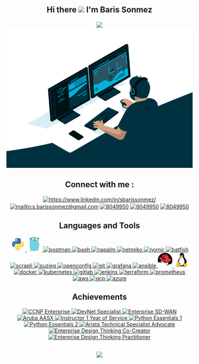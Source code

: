<h2 align="center">
Hi there 
 <img src="https://media.giphy.com/media/hvRJCLFzcasrR4ia7z/giphy.gif" width="28">
 I'm Baris Sonmez</h1>
</h1>

<div align="center">
<img align="center" src="https://komarev.com/ghpvc/?username=sbarissonmez&style=flat&label=Profile+Views"> 
<br>
<img src="https://github.com/sbarissonmez/sbarissonmez/raw/main/developer.gif" width="500">
</div>

<h2 align="center">Connect with me :</h2>
<div align="center">
 <a href="https://www.linkedin.com/in/sbarissonmez/" target="blank"> <img align="center" src="https://raw.githubusercontent.com/rahuldkjain/github-profile-readme-generator/master/src/images/icons/Social/linked-in-alt.svg" alt="https://www.linkedin.com/in/sbarissonmez/" height="30" width="40" /></a>
 <a href="mailto:s.barissonmez@gmail.com" target="blank"><img align="center" src="https://cdn.worldvectorlogo.com/logos/official-gmail-icon-2020-.svg" alt="mailto:s.barissonmez@gmail.com" height="30" width="40" /></a>
 <a href="https://stackoverflow.com/users/18600126" target="blank"><img align="center" src="https://raw.githubusercontent.com/rahuldkjain/github-profile-readme-generator/master/src/images/icons/Social/stack-overflow.svg" alt="8049950" height="30" width="40" /></a>
 <a href="https://dev.to/sbarissonmez" target="blank"><img align="center" src="https://d2fltix0v2e0sb.cloudfront.net/dev-black.png" alt="8049950" height="40" width="40" /></a>
 <a href="https://medium.com/@sbarissonmez" target="blank"><img align="center" src="https://cdn4.iconfinder.com/data/icons/social-media-2210/24/Medium-1024.png" alt="8049950" height="40" width="40" /></a>
</div>

<h2 align="center">Languages and Tools</h2>
<div align="center">
<a href="https://www.python.org" target="_blank" rel="noreferrer">
 <img src="https://raw.githubusercontent.com/devicons/devicon/master/icons/python/python-original.svg" alt="python" width="40" height="40" style="max-width:100%;"/> 
 </a>
<a href="https://golang.org" target="_blank" rel="noreferrer">
 <img src="https://raw.githubusercontent.com/devicons/devicon/master/icons/go/go-original.svg" alt="go" width="40" height="40" style="max-width:100%;"/> 
 </a>
<a href="https://postman.com" rel="nofollow">
 <img src="https://camo.githubusercontent.com/93b32389bf746009ca2370de7fe06c3b5146f4c99d99df65994f9ced0ba41685/68747470733a2f2f7777772e766563746f726c6f676f2e7a6f6e652f6c6f676f732f676574706f73746d616e2f676574706f73746d616e2d69636f6e2e737667" alt="postman" width="40" height="40" style="max-width:100%;"/> 
 </a>
<a href="https://www.gnu.org/software/bash/" target="_blank" rel="noreferrer">
 <img src="https://e7.pngegg.com/pngimages/48/567/png-clipart-bash-shell-script-command-line-interface-z-shell-shell-rectangle-logo-thumbnail.png" alt="bash" width="40" height="40" style="max-width:100%;"/> 
 </a>
<a href="https://napalm.readthedocs.io" rel="nofollow"> 
  <img src="https://avatars.githubusercontent.com/u/16415577?s=280&v=4" alt="napalm" width="40" height="40" style="max-width:100%;"/> 
 </a>
<a href="https://ktbyers.github.io/netmiko/docs/netmiko/index.html" rel="nofollow"> 
  <img src="https://user-images.githubusercontent.com/13288840/177058960-1d8e6e4a-66b6-4554-a022-53951e309213.png" alt="netmiko" width="40" height="40" style="max-width:100%;"/> 
 </a>
<a href="https://nornir.readthedocs.io" rel="nofollow">
  <img src="https://nornir.readthedocs.io/en/latest/_images/nornir_logo_02.jpg" alt="nornir" width="40" height="40" style="max-width:100%;"/> 
 </a>
<a href="https://www.batfish.org/" rel="nofollow"> 
  <img src="https://www.batfish.org/assets/favicon/favicon.ico" alt="batfish" width="40" height="40" style="max-width:100%;"/> 
 </a>
<a href="https://carlmontanari.github.io/scrapli/" rel="nofollow"> 
  <img src="https://www.packetcoders.io/content/images/2021/07/scrapli.svg" alt="scrapli" width="40" height="40" style="max-width:100%;"/> 
 </a>
<a href="https://suzieq.readthedocs.io" rel="nofollow"> 
  <img src="https://repository-images.githubusercontent.com/232338630/806d3a80-fa93-11ea-88b8-8d5e4cb02a6a" alt="suzieq" width="40" height="40" style="max-width:100%;"/> 
 </a>
<a href="https://www.openconfig.net/" rel="nofollow"> 
  <img src="https://www.openconfig.net/img/oc-logo-accent.svg" alt="openconfig" width="40" height="40" style="max-width:100%;"/> 
 </a>
<a href="https://git-scm.com/" target="_blank" rel="noreferrer">
  <img src="https://www.vectorlogo.zone/logos/git-scm/git-scm-icon.svg" alt="git" width="40" height="40" style="max-width:100%;"/> 
 </a>
<a href="https://grafana.com" target="_blank" rel="noreferrer">
  <img src="https://www.vectorlogo.zone/logos/grafana/grafana-icon.svg" alt="grafana" width="40" height="40" style="max-width:100%;"/> 
 </a>
<a href="https://www.ansible.com/" rel="nofollow"> 
  <img src="https://user-images.githubusercontent.com/13288840/177060536-190fedef-39fe-4b99-9aed-188ca4471bac.png" alt="ansible" width="40" height="40" style="max-width:100%;"/> 
 </a>
<a href="https://www.redhat.com/en/technologies/linux-platforms/enterprise-linux" rel="nofollow">
  <img src="https://raw.githubusercontent.com/devicons/devicon/master/icons/redhat/redhat-original.svg" alt="redhat" width="40" height="40" style="max-width:100%;"> 
 </a>
<a href="https://www.linux.org/" target="_blank" rel="noreferrer">
  <img src="https://raw.githubusercontent.com/devicons/devicon/master/icons/linux/linux-original.svg" alt="linux" width="40" height="40" style="max-width:100%;"/> 
 </a>
<a href="https://www.docker.com/" target="_blank" rel="noreferrer">
  <img src="https://www.docker.com/wp-content/uploads/2022/03/vertical-logo-monochromatic.png" alt="docker" width="40" height="40" style="max-width:100%;"/> 
 </a>
<a href="https://kubernetes.io/" target="_blank" rel="noreferrer">
  <img src="https://user-images.githubusercontent.com/13288840/177059841-71acd10f-0098-47ab-b950-eb730de8255f.png" alt="kubernetes" width="40" height="40" style="max-width:100%;"/> 
 </a>
<a href="https://about.gitlab.com/" rel="nofollow"> 
  <img src="https://cdn.worldvectorlogo.com/logos/gitlab.svg" alt="gitlab" width="40" height="40" style="max-width:100%;"/> 
</a>
<a href="https://www.jenkins.io" target="_blank" rel="noreferrer noopener">
  <img src="https://www.vectorlogo.zone/logos/jenkins/jenkins-icon.svg" alt="jenkins" width="40" height="40" style="max-width:100%;"/> 
 </a>
<a href="https://www.terraform.io/" target="_blank" rel="noreferrer noopener">
  <img src="https://user-images.githubusercontent.com/13288840/177059919-11874bd2-5a22-45f4-821b-999d11a4892b.png" alt="terraform" width="40" height="40" style="max-width:100%;"/> 
 </a>
<a href="https://prometheus.io/" target="_blank" rel="noreferrer noopener">
  <img src="https://upload.wikimedia.org/wikipedia/commons/thumb/3/38/Prometheus_software_logo.svg/2066px-Prometheus_software_logo.svg.png" alt="prometheus" width="40" height="40" style="max-width:100%;"/> 
 </a>
<a href="https://aws.amazon.com" target="_blank" rel="noreferrer noopener">
  <img src="https://pbs.twimg.com/profile_images/1641476962362302464/K8lb6OtN_400x400.jpg" alt="aws" width="40" height="40" style="max-width:100%;"/> 
 </a>
<a href="https://cloud.google.com/" target="_blank" rel="noreferrer noopener">
  <img src="https://www.gstatic.com/devrel-devsite/prod/vb33fefd4f475972d9db8a48eb99721b7e7821d5a39de2b21c4f6caf579ea0944/cloud/images/favicons/onecloud/apple-icon.png" alt="gcp" width="40" height="40" style="max-width:100%;"/> 
 </a>
<a href="https://azure.microsoft.com/en-us/" rel="noreferrer noopener" target="_blank">
  <img src="https://upload.wikimedia.org/wikipedia/commons/thumb/f/fa/Microsoft_Azure.svg/1200px-Microsoft_Azure.svg.png" alt="azure" width="40" height="40" style="max-width:100%;"/> 
 </a>
</div>

<h2 align="center">Achievements</h2>
<div align="center">
 <a href="https://www.credly.com/badges/cd644a1e-1ddd-4125-99cd-2ed4fcfb8f1f/public_url" target="_blank" rel="noreferrer">
  <img src="https://images.credly.com/size/680x680/images/07f70c56-f067-458e-bbe5-736f055f0cce/CCNP_Enterprise_large.png" alt="CCNP Enterprise" width="100"/> 
 </a>
 <a href="https://www.credly.com/badges/f68cdb78-aa23-4759-bc1c-52473150598d/public_url" target="_blank" rel="noreferrer">
  <img src="https://images.credly.com/size/680x680/images/2f571cea-d149-418c-b01e-c7e51b6ef061/Cisco_DevNetSpecialist.png" alt="DevNet Specialist" width="100"/> 
 </a>
 <a href="https://www.credly.com/badges/019c37a2-f99a-451c-8127-31bf4eb3ed82/public_url" target="_blank" rel="noreferrer">
  <img src="https://user-images.githubusercontent.com/13288840/177061760-56370d5c-3b1b-4872-befa-409c33047f44.png" alt="Enterprise SD-WAN" width="100"/> 
 </a>
 <a href="https://www.credly.com/badges/450dc86c-d19e-4874-b74e-41174e246aca/public_url" target="_blank" rel="noreferrer">
  <img src="https://images.credly.com/size/680x680/images/47c077de-cb53-4163-9440-4dc51b15d5e9/image.png" alt="Aruba AASX" width="100"/> 
 </a>
 <a href="https://www.credly.com/badges/c8a94bcc-9ca2-4a62-a4a7-b4bc9537fda9/public_url" target="_blank" rel="noreferrer">
  <img src="https://images.credly.com/size/680x680/images/4802acaa-a2f7-49be-9a8e-666fa3f42e41/C05-743250-00_Cisco_Networking_Academy_Badge_Instructor_v4a-01-no-year.png" alt="Instructor 1 Year of Service" width="100"/> 
 </a>
 <a href="https://www.credly.com/badges/64a584bf-3d79-4754-894a-be1cfec382c0/public_url" target="_blank" rel="noreferrer">
  <img src="https://images.credly.com/size/680x680/images/68c0b94d-f6ac-40b1-a0e0-921439eb092e/image.png" alt="Python Essentials 1" width="100"/> 
 </a>
 <a href="https://www.credly.com/badges/ac3534eb-3ab4-4a0e-9ad9-11e22412c26e/public_url" target="_blank" rel="noreferrer">
  <img src="https://images.credly.com/size/680x680/images/3f802526-7274-4230-91ab-f6d1a35340e6/image.png" alt="Python Essentials 2" width="100"/> 
 </a>
 <a href="https://learn.arista.com/blocks/course_linkedincert/verifycert.php?AN15863157" target="_blank" rel="noreferrer">
  <img src="https://user-images.githubusercontent.com/13288840/177061951-f0cd1fa9-06c8-439d-a540-339f1d9be9ac.png" alt="Arista Technical Specialist Advocate" width="100"/>
 </a>
 <a href="https://www.credly.com/badges/4362efec-3355-49c4-9ad4-2de941235e1f/public_url" target="_blank" rel="noreferrer">
  <img src="https://images.credly.com/size/680x680/images/2700b813-82b8-4232-9b36-5dcd5cd24584/Badges_v8-08_Co-Creator.png" alt="Enterprise Design Thinking Co-Creator" width="100"/>
 </a>
 <a href="https://www.credly.com/badges/03f9dc5d-3c9a-4ad4-936a-4a00058ddd18/public_url" target="_blank" rel="noreferrer">
  <img src="https://images.credly.com/size/680x680/images/bc08972c-3c7d-4b99-82a0-c94bcca36674/Badges_v8-07_Practitioner.png" alt="Enterprise Design Thinking Practitioner" width="100"/>
 </a>
</div>

<h2 align="center"></h2>
<div align="center">
   <img align="center" src="https://github-readme-stats-sigma-five.vercel.app/api/top-langs/?username=sbarissonmez&layout=compact&border_color=black" />
</div>
